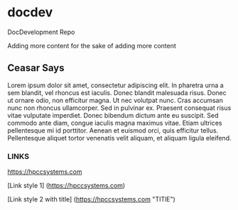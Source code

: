 # docdev
DocDevelopment Repo

Adding more content 
for the sake of adding more content

## Ceasar Says 

Lorem ipsum dolor sit amet, consectetur adipiscing elit. In pharetra urna a sem blandit, vel rhoncus est iaculis. Donec blandit malesuada risus. Donec ut ornare odio, non efficitur magna. Ut nec volutpat nunc. Cras accumsan nunc non rhoncus ullamcorper. Sed in pulvinar ex. Praesent consequat risus vitae vulputate imperdiet. Donec bibendum dictum ante eu suscipit. Sed commodo ante diam, congue iaculis magna maximus vitae. Etiam ultrices pellentesque mi id porttitor. Aenean et euismod orci, quis efficitur tellus. Pellentesque aliquet tortor venenatis velit aliquam, et aliquam ligula eleifend.

### LINKS 
<https://hpccsystems.com>

[Link style 1] (https://hpccsystems.com)

[Link style 2 with title] (https://hpccsystems.com "TITlE")



